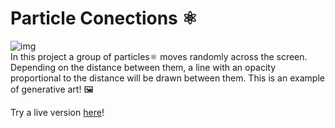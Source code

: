 # Particle Conections ⚛️
![img](/assets/cover.gif)
<br/>
In this project a group of particles⚛️ moves randomly across the screen. Depending on the distance between them, a line with an opacity proportional to the distance will be drawn between them. This is an example of generative art! 🖼️

Try a live version [here](google.com)!